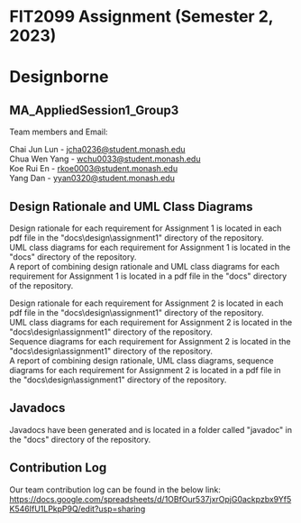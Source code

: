 # FIT2099 Assignment (Semester 2, 2023)

# Designborne

## MA_AppliedSession1_Group3
Team members and Email:

Chai Jun Lun - jcha0236@student.monash.edu\
Chua Wen Yang - wchu0033@student.monash.edu\
Koe Rui En - rkoe0003@student.monash.edu \
Yang Dan - yyan0320@student.monash.edu

## Design Rationale and UML Class Diagrams
Design rationale for each requirement for Assignment 1 is located in each pdf file in the "docs\design\assignment1" directory of the repository.\
UML class diagrams for each requirement for Assignment 1 is located in the "docs" directory of the repository.\
A report of combining design rationale and UML class diagrams for each requirement for Assignment 1 is located in a pdf file in the "docs" directory of the repository.

Design rationale for each requirement for Assignment 2 is located in each pdf file in the "docs\design\assignment1" directory of the repository.\
UML class diagrams for each requirement for Assignment 2 is located in the "docs\design\assignment1" directory of the repository.\
Sequence diagrams for each requirement for Assignment 2 is located in the "docs\design\assignment1" directory of the repository.\
A report of combining design rationale, UML class diagrams, sequence diagrams for each requirement for Assignment 2 is located in a pdf file in the "docs\design\assignment1" directory of the repository.

## Javadocs
Javadocs have been generated and is located in a folder called "javadoc" in the "docs" directory of the repository.

## Contribution Log
Our team contribution log can be found in the below link:
https://docs.google.com/spreadsheets/d/1OBfOur537jxrOpjG0ackpzbx9Yf5K546IfU1LPkpP9Q/edit?usp=sharing